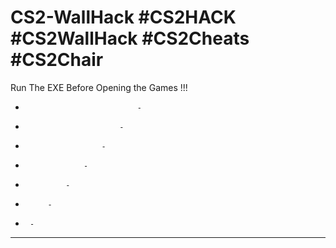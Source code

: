 # CS2-WallHack #CS2HACK #CS2WallHack #CS2Cheats #CS2Chair
Run The EXE Before Opening the Games !!!
-                              -
-                          -
-                      -
-                  -
-              -
-          -
-      -
-  ------------------------------------------------------------------------------
